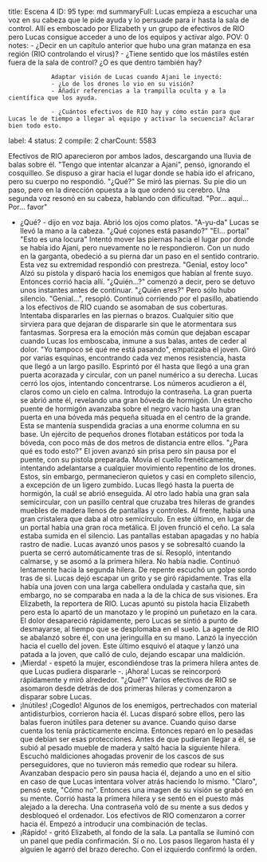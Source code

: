 title:          Escena 4
ID:             95
type:           md
summaryFull:    Lucas empieza a escuchar una voz en su cabeza que le pide ayuda y lo persuade para ir hasta la sala de control. Allí es emboscado por Elizabeth y un grupo de efectivos de RIO pero Lucas consigue acceder a uno de los equipos y activar algo.
POV:            0
notes:          - ¿Decir en un capítulo anterior que hubo una gran matanza en esa región (RIO controlando el virus)?
                - ¿Tiene sentido que los mástiles estén fuera de la sala de control? ¿O es que dentro también hay?
                
                Adaptar visión de Lucas cuando Ajani le inyectó:
                - ¿Lo de los drones lo vio en su visión?
                - Añadir referencias a la trampilla oculta y a la científica que los ayuda.
                
                - ¿Cuántos efectivos de RIO hay y cómo están para que Lucas le de tiempo a llegar al equipo y activar la secuencia? Aclarar bien todo esto.
                
                
                
label:          4
status:         2
compile:        2
charCount:      5583


Efectivos de RIO aparecieron por ambos lados, descargando una lluvia de balas sobre él.
"Tengo que intentar alcanzar a Ajani", pensó, ignorando el cosquilleo.
Se dispuso a girar hacia el lugar donde se había ido el africano, pero su cuerpo no respondió.
"¿Qué?"
Se miró las piernas. Su pie dio un paso, pero en la dirección opuesta a la que ordenó su cerebro.
Una segunda voz resonó en su cabeza, hablando con dificultad.
"Por... aquí... Por... favor"
- ¿Qué? - dijo en voz baja. Abrió los ojos como platos.
"A-yu-da"
Lucas se llevó la mano a la cabeza.
"¿Qué cojones está pasando?"
"El... portal"
"Esto es una locura"
Intentó mover las piernas hacia el lugar por donde se había ido Ajani, pero nuevamente no le respondieron.
Con un nudo en la garganta, obedeció a su pierna dar un paso en el sentido contrario. Esta vez su extremidad respondió con prestreza.
"Genial, estoy loco"
Alzó su pistola y disparó hacia los enemigos que habían al frente suyo. Entonces corrió hacia allí.
"¿Quién...?" comenzó a decir, pero se detuvo unos instantes antes de continuar. "¿Quién eres?"
Pero sólo hubo silencio.
"Genial...", resopló.
Continuó corriendo por el pasillo, abatiendo a los efectivos de RIO cuando se asomaban de sus coberturas. Intentaba dispararles en las piernas o brazos. Cualquier sitio que sirviera para que dejaran de dispararle sin que le atormentara sus fantasmas.
Sorpresa era la emoción más común que dejaban escapar cuando Lucas los emboscaba, inmune a sus balas, antes de ceder al dolor.
"Yo tampoco sé qué me está pasando", empatizaba el joven.
Giró por varias esquinas, encontrando cada vez menos resistencia, hasta que llegó a un largo pasillo.
Esprintó por él hasta que llegó a una gran puerta acorazada y circular, con un panel numérico a su derecha.
Lucas cerró los ojos, intentando concentrarse. Los números acudieron a él, claros como un cielo en calma.
Introdujo la contraseña.
La gran puerta se abrió ante él, revelando una gran bóveda de hormigón.
Un estrecho puente de hormigón avanzaba sobre el negro vacío hasta una gran puerta en una bóveda más pequeña situada en el centro de la grande. Esta se mantenía suspendida gracias a una enorme columna en su base.
Un ejército de pequeños drones flotaban estáticos por toda la bóveda, con poco más de dos metros de distancia entre ellos.
"¿Para qué es todo esto?"
El joven avanzó sin prisa pero sin pausa por el puente, con su pistola preparada. Movía el cuello frenéticamente, intentando adelantarse a cualquier movimiento repentino de los drones.
Estos, sin embargo, permanecieron quietos y casi en completo silencio, a excepción de un ligero zumbido.
Lucas llegó hasta la puerta de hormigón, la cuál se abrió enseguida.
Al otro lado había una gran sala semicircular, con un pasillo central que cruzaba tres hileras de grandes muebles de madera llenos de pantallas y controles. Al frente, había una gran cristalera que daba al otro semicírculo. En este último, en lugar de un portal había una gran roca metálica.
El joven frunció el ceño.
La sala estaba sumida en el silencio. Las pantallas estaban apagadas y no había rastro de nadie. Lucas avanzó unos pasos y se sobresaltó cuando la puerta se cerró automáticamente tras de sí.
Resopló, intentando calmarse, y se asomó a la primera hilera.
No había nadie.
Continuó lentamente hacia la segunda hilera.
De repente escuchó un golpe sordo tras de si.
Lucas dejó escapar un grito y se giró rápidamente. Tras ella había una joven con una larga cabellera ondulada y castaña que, sin embargo, no se comparaba en nada a la de la chica de sus visiones.
Era Elizabeth, la reportera de RIO.
Lucas apuntó su pistola hacia Elizabeth pero esta lo apartó de un manotazo y le propinó un puñetazo en la cara. El dolor desapareció rápidamente, pero Lucas se sintió a punto de desmayarse, al tiempo que se desplomaba en el suelo.
La agente de RIO se abalanzó sobre él, con una jeringuilla en su mano. Lanzó la inyección hacia el cuello del joven.
Este último esquivó el ataque y lanzó una patada a la joven, que calló de culo, dejando escapar una maldición.
- ¡Mierda! - espetó la mujer, escondiéndose tras la primera hilera antes de que Lucas pudiera dispararle -. ¡Ahora!
Lucas se reincorporó rápidamente y miró alrededor.
"¿Qué?"
Varios efectivos de RIO se asomaron desde detrás de dos primeras hileras y comenzaron a disparar sobre Lucas.
- ¡Inútiles! ¡Cogedlo!
Algunos de los enemigos, pertrechados con material antidisturbios, corrieron hacia él.
Lucas disparó sobre ellos, pero las balas fueron inútiles para detener su avance. Cuando quiso darse cuenta los tenía prácticamente encima.
Entonces reparó en lo pesadas que debían ser esas protecciones.
Antes de que pudieran llegar a él, se subió al pesado mueble de madera y saltó hacia la siguiente hilera. Escuchó maldiciones ahogadas provenir de los cascos de sus perseguidores, que no tuvieron más remedio que rodear su hilera.
Avanzaban despacio pero sin pausa hacia él, dejando a uno en el sitio en caso de que Lucas intentara volver atrás haciendo lo mismo.
"Claro", pensó este, "Cómo no".
Entonces una imagen de su visión se grabó en su mente.
Corrió hasta la primera hilera y se sentó en el puesto más alejado a la derecha. Una contraseña voló de su mente a sus dedos y desbloqueó el ordenador.
Los efectivos de RIO comenzaron a correr hacia él.
Empezó a introducir una combinación de teclas.
- ¡Rápido! - gritó Elizabeth, al fondo de la sala.
La pantalla se iluminó con un panel que pedía confirmación. Sí o no.
Los pasos llegaron hasta él y alguien le agarró del brazo derecho.
Con el izquierdo confirmó la orden.